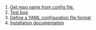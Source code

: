 1. [Get repo name from config file.](https://github.com/cpnporg/glance/issues/4)
2. [Test bug](https://github.com/cpnporg/glance/issues/3)
3. [Define a YAML configuration file format](https://github.com/cpnporg/glance/issues/1)
4. [Installation documentation](https://github.com/cpnporg/glance/issues/2)
